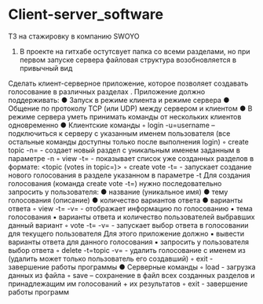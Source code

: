 # Client-server_software
ТЗ на стажировку в компанию SWOYO

1. В проекте на гитхабе остутсвует папка со всеми разделами, но при первом запуске сервера файловая структура возобновляется в привычный вид

Сделать клиент-серверное приложение, которое позволяет создавать голосование в
различных разделах .
Приложение должно поддерживать:
● Запуск в режиме клиента и режиме сервера
● Общение по протоколу TCP (или UDP) между сервером и клиентом
● В режиме сервера уметь принимать команды от нескольких клиентов
одновременно
● Клиентские команды
◦ login -u=username – подключиться к серверу с указанным именем
пользователя (все остальные команды доступны только после выполнения
login)
◦ create topic -n=<topic> - создает новый раздел c уникальным именем
заданным в параметре -n
◦ view -t=<topic> - показывает список уже созданных разделов в формате:
<topic (votes in topic=<count>)>
◦ create vote -t=<topic> - запускает создание нового голосования в разделе
указанном в параметре -t
Для создания голосования (команда create vote -t=<topic>) нужно
последовательно запросить у пользователя:
● название (уникальное имя)
● тему голосования (описание)
● количество вариантов ответа
● варианты ответа
◦ view -t=<topic> -v=<vote> - отображает информацию по голосованию
▪ тема голосования
▪ варианты ответа и количество пользователей выбравших данный
вариант
◦ vote -t=<topic> -v=<vote> - запускает выбор ответа в голосовании для
текущего пользователя
Для этого приложение должно
▪ вывести варианты ответа для данного голосования
▪ запросить у пользователя выбор ответа
◦ delete -t=topic -v=<vote> - удалить голосование с именем <vote> из <topic>
(удалить может только пользователь его создавший)
◦ exit - завершение работы программы
● Серверные команды
◦ load <filename> - загрузка данных из файла
◦ save <filename> – сохранение в файл всех созданных разделов и
принадлежащим им голосований + их результатов
◦ exit - завершение работы программ
